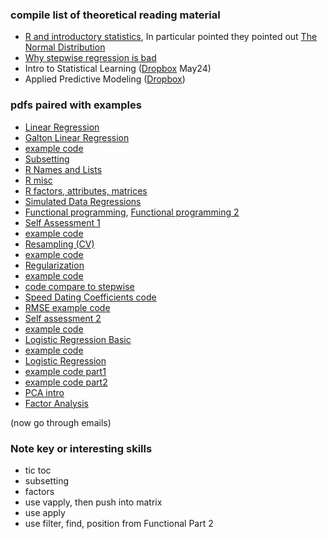 ### compile list of theoretical reading material
- [R and introductory statistics](http://math.arizona.edu/~ghystad/tutorial.html), In particular pointed they pointed out [The Normal Distribution](http://math.arizona.edu/~ghystad/chapter3.pdf)
- [Why stepwise regression is bad](https://github.com/signaldatascience/R-curriculum/blob/master/pdfs/week2/day2/stepwise-bad.pdf)
- Intro to Statistical Learning ([Dropbox](https://www.dropbox.com/home) May24)
- Applied Predictive Modeling ([Dropbox](https://www.dropbox.com/home))

### pdfs paired with examples
- [Linear Regression](https://github.com/signaldatascience/R-curriculum/blob/master/pdfs/week1/day1/linreg-undata.pdf)
- [Galton Linear Regression](https://github.com/signaldatascience/R-curriculum/blob/master/pdfs/week1/day1/linreg-galton.pdf)
 - [example code](https://github.com/signaldatascience/R-curriculum/blob/master/pdfs/week1/day1/day1Example.R)
- [Subsetting](https://github.com/signaldatascience/R-curriculum/blob/master/pdfs/week1/day2/r-subsetting.pdf)
- [R Names and Lists](https://github.com/signaldatascience/R-curriculum/blob/master/pdfs/week1/day2/r-names-lists.pdf)
- [R misc](https://github.com/signaldatascience/R-curriculum/blob/master/pdfs/week1/day2/r-misc-problems.pdf)
- [R factors, attributes, matrices](https://github.com/signaldatascience/R-curriculum/blob/master/pdfs/week1/day3/r-attributes-factors-matrices.pdf)
- [Simulated Data Regressions](https://github.com/signaldatascience/R-curriculum/blob/master/pdfs/week1/day3/simulated-data-regressions.pdf)
- [Functional programming](https://github.com/signaldatascience/R-curriculum/blob/master/pdfs/week1/day4/r-functional.pdf), [Functional programming 2](https://github.com/signaldatascience/R-curriculum/blob/master/pdfs/week1/day4/r-functional-2.pdf)
- [Self Assessment 1](https://github.com/signaldatascience/R-curriculum/blob/master/pdfs/week2/day1/self-assessment.pdf)
 - [example code](https://github.com/signaldatascience/R-curriculum/blob/master/pdfs/week2/day1/self-assessment-solutions.R)
- [Resampling (CV)](https://github.com/signaldatascience/R-curriculum/blob/master/pdfs/week2/day1/resampling.pdf)
 - [example code](https://github.com/signaldatascience/R-curriculum/blob/master/pdfs/week2/day1/cv-example.R)
- [Regularization](https://github.com/signaldatascience/R-curriculum/blob/master/pdfs/week2/day2/regularization.pdf)
 - [example code](https://github.com/signaldatascience/R-curriculum/blob/master/pdfs/week2/day2/regularization-solutions.R)
 - [code compare to stepwise](https://github.com/signaldatascience/R-curriculum/blob/master/pdfs/week2/day2/compare-fits.R)
 - [Speed Dating Coefficients code](https://github.com/signaldatascience/R-curriculum/blob/master/pdfs/week2/day2/speedDatingCoefficients.R)
  - [RMSE example code](https://github.com/signaldatascience/R-curriculum/blob/master/pdfs/week2/day2/rmse-example.R)
- [Self assessment 2](https://github.com/signaldatascience/R-curriculum/blob/master/pdfs/week2/day4/self-assessment-2.pdf)
 - [example code](https://github.com/signaldatascience/R-curriculum/blob/master/pdfs/week2/day4/self-assessment-2-solutions.R)
- [Logistic Regression Basic](https://github.com/signaldatascience/R-curriculum/blob/master/pdfs/week2/day4/logistic-speeddating.pdf)
 - [example code](https://github.com/signaldatascience/R-curriculum/blob/master/pdfs/week2/day4/speedDatingLogisticDemo.R)
- [Logistic Regression](https://github.com/signaldatascience/R-curriculum/blob/master/pdfs/week2/day5/logistic-election-spam.pdf)
 - [example code part1](https://github.com/signaldatascience/R-curriculum/blob/master/pdfs/week2/day5/election-test.R)
  - [example code part2](https://github.com/signaldatascience/R-curriculum/blob/master/pdfs/week2/day5/spamEmails.R)
- [PCA intro](https://github.com/signaldatascience/R-curriculum/blob/master/pdfs/week3/day1/pca-intro.pdf)
- [Factor Analysis](https://github.com/signaldatascience/R-curriculum/blob/master/pdfs/week3/day2/factanal.pdf)

(now go through emails)

### Note key or interesting skills
- tic toc
- subsetting
- factors
- use vapply, then push into matrix
- use apply
- use filter, find, position from Functional Part 2
